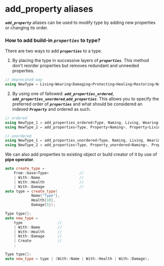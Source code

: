 # add_property aliases

***`add_property`*** aliases can be used to modify type by adding new properties or changing its order.

### How to add build-in ***`properties`*** to type?

There are two ways to add ***`properties`*** to a type.

1. By placing the type in successive layers of ***`properties`***. This method don't reorder properties but removes redundant and unneeded properties.

```cpp
// deprecated way
using NewType = Living<Wearing<Damaging<Protecting<Healing<Restoring<Naming<Type>>>>>>>
```

2. By using one of fallowed: ***`add_properties_ordered`***, ***`add_properties_unordered`***,***`add_properties`***. This allows you to specify the preferred order of ***`properties`*** and what should be considered an indexed ***`Property`*** and ordered as such.

```cpp
// ordered
using NewType_1 = add_properties_ordered<Type, Naming, Living, Wearing>;
using NewType_2 = add_properties<Type, Property<Naming>, Property<Living>, Property<Wearing>>;
```

```cpp
// unordered
using NewType_1 = add_properties_unordered<Type, Naming, Living, Wearing>;
using NewType_2 = add_properties<Type, Property_unordered<Naming>, Property_unordered<Living>, Property_unordered<Wearing>>;
```

We can also add properties to existing object or build creator of it by use of **pipe operator**.

```cpp
auto create_type =
    From::base<Type>              //
    | With::Name                  //
    | With::Health                //
    | With::Damage                //
auto type = create_type(
            Name{"Type"},
            Health{10},
            Damage{5});                                
```

```cpp
Type type{};
auto new_type = 
    type                //
    | With::Name        //
    | With::Health      //
    | With::Damage      //
    | Create            //
    ;
```

```cpp
Type type{};
auto new_type = type | (With::Name | With::Health | With::Damage);
```
